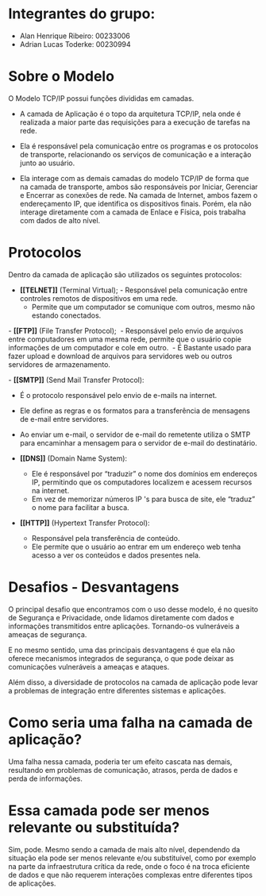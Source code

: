 # Integrantes do grupo:  

- Alan Henrique Ribeiro: 00233006
- Adrian Lucas Toderke: 00230994


# Sobre o Modelo

O Modelo TCP/IP possui funções divididas em camadas.

- A camada de Aplicação é o topo da arquitetura TCP/IP, nela onde é realizada a maior parte das requisições para a execução de tarefas na rede.  

- Ela é responsável pela comunicação entre os programas e os protocolos de transporte, relacionando os serviços de comunicação e a interação junto ao usuário.  
   
- Ela interage com as demais camadas do modelo TCP/IP de forma que na camada de transporte, ambos são responsáveis por Iniciar, Gerenciar e Encerrar as conexões de rede. Na camada de Internet, ambos fazem o endereçamento IP, que identifica os dispositivos finais. Porém, ela não interage diretamente com a camada de Enlace e Física, pois trabalha com dados de alto nível.


# Protocolos

Dentro da camada de aplicação são utilizados os seguintes protocolos:

- __[[TELNET]]__ (Terminal Virtual);
  - Responsável pela comunicação entre controles remotos de dispositivos em uma rede.
  - Permite que um computador se comunique com outros, mesmo não estando conectados.
  
- __[[FTP]]__ (File Transfer Protocol); 
  - Responsável pelo envio de arquivos entre computadores em uma mesma rede, permite que o usuário copie informações de um computador e cole em outro. 
  - É Bastante usado para fazer upload e download de arquivos para servidores web ou outros servidores de armazenamento.
  
- __[[SMTP]]__ (Send Mail Transfer Protocol):
  - É o protocolo responsável pelo envio de e-mails na internet.
  - Ele define as regras e os formatos para a transferência de mensagens de e-mail entre servidores. 
  - Ao enviar um e-mail, o servidor de e-mail do remetente utiliza o SMTP para encaminhar a mensagem para o servidor de e-mail do destinatário.

- __[[DNS]]__ (Domain Name System):
  - Ele é responsável por “traduzir” o nome dos domínios em endereços IP, permitindo que os computadores localizem e acessem recursos na internet.
  - Em vez de memorizar números IP 's para busca de site, ele “traduz” o nome para facilitar a busca. 

- __[[HTTP]]__ (Hypertext Transfer Protocol):
  - Responsável pela transferência de conteúdo.   
  - Ele permite que o usuário ao entrar em um endereço web tenha acesso a ver os conteúdos e dados presentes nela.


# Desafios - Desvantagens

O principal desafio que encontramos com o uso desse modelo, é no quesito de Segurança e Privacidade, onde lidamos diretamente com dados e informações transmitidos entre aplicações. Tornando-os vulneráveis a ameaças de segurança.

E no mesmo sentido, uma das principais desvantagens é que ela não oferece mecanismos integrados de segurança, o que pode deixar as comunicações vulneráveis a ameaças e ataques.

Além disso, a diversidade de protocolos na camada de aplicação pode levar a problemas de integração entre diferentes sistemas e aplicações.


# Como seria uma falha na camada de aplicação?

Uma falha nessa camada, poderia ter um efeito cascata nas demais, resultando em problemas de comunicação, atrasos, perda de dados e perda de informações. 


# Essa camada pode ser menos relevante ou substituída?

Sim, pode. Mesmo sendo a camada de mais alto nível, dependendo da situação ela pode ser menos relevante e/ou substituível, como por exemplo na parte da infraestrutura crítica da rede, onde o foco é na troca eficiente de dados e que não requerem interações complexas entre diferentes tipos de aplicações.